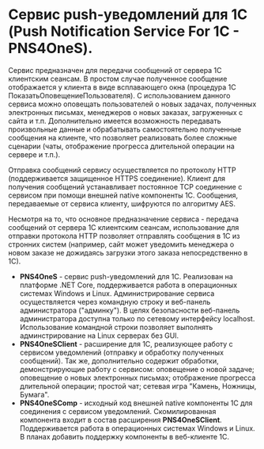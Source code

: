 # Сервис push-уведомлений для 1С (Push Notification Service For 1C - PNS4OneS).

Сервис предназначен для передачи сообщений от сервера 1С клиентским сеансам. В простом случае полученное сообщение отображается у клиента в виде всплавающего окна (процедура 1С ПоказатьОповещениеПользователя). С использованием данного сервиса можно оповещать пользователей о новых задачах, полученных электронных письмах, менеджеров о новых заказах, загруженных с сайта и т.п. Дополнительно имеется возможность передавать произвольные данные и обрабатывать самостоятельно полученные сообщения на клиенте, что позволяет реализовать более сложные сценарии (чаты, отображение прогресса длительной операции на сервере и т.п.).

Отправка сообщений сервису осуществляется по протоколу HTTP (поддерживается защищенное HTTPS соединение). Клиент для получения сообщений устанавливает постоянное TCP соединение с сервисом при помощи внешней native компоненты 1С. Сообщения, передаваемые от сервиса клиенту, шифруются по алгоритму AES.

Несмотря на то, что основное предназначение сервиса - передача сообщений от сервера 1С клиентским сеансам, использование для отправки протокола HTTP позволяет отправлять сообщения в 1С из стронних систем (например, сайт может уведомить менеджера о новом заказе не дожидаясь загрузки этого заказа непосредственно в 1С).

+ **PNS4OneS** - сервис push-уведомлений для 1С. Реализован на платформе .NET Core, поддерживается работа в операционных системах Windows и Linux. Администрирование сервиса осуществляется через командную строку и веб-панель администратора ("админку"). В целях безопасности веб-панель администратора доступна только по сетевому интерфейсу localhost. Использование командной строки позволяет выполнять админстрирование на Linux серверах без GUI.
+ **PNS4OneSClient** - расширение для 1С, реализующее работу с сервисом уведомлений (отправку и обработку полученных сообщений). Так же, дополнительно содержит обработки, демонстрирующие работу с сервисом: оповещение о новой задаче; оповещение о новых электронных письмах; отображение прогресса длительной операции; простой чат; сетевая игра "Камень, Ножницы, Бумага".
+ **PNS4OneSComp** - исходный код внешней native компоненты 1С для соединения с сервисом уведомлений. Скомилированная компонента входит в состав расширения **PNS4OneSClient**. Поддерживается работа в операционных системах Windows и Linux. В планах добавить поддержку компоненты в веб-клиенте 1С.
